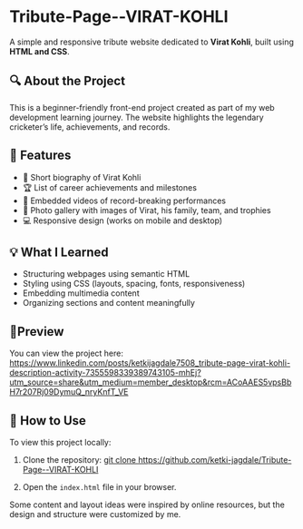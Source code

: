 # Tribute-Page--VIRAT-KOHLI

A simple and responsive tribute website dedicated to **Virat Kohli**, built using **HTML and CSS**.

## 🔍 About the Project

This is a beginner-friendly front-end project created as part of my web development learning journey. The website highlights the legendary cricketer’s life, achievements, and records.

## 🧩 Features

- 📝 Short biography of Virat Kohli  
- 🏆 List of career achievements and milestones  
- 🎥 Embedded videos of record-breaking performances  
- 📸 Photo gallery with images of Virat, his family, team, and trophies  
- 💻 Responsive design (works on mobile and desktop)

## 💡 What I Learned

- Structuring webpages using semantic HTML  
- Styling using CSS (layouts, spacing, fonts, responsiveness)  
- Embedding multimedia content  
- Organizing sections and content meaningfully

## 🚀Preview

You can view the project here: https://www.linkedin.com/posts/ketkijagdale7508_tribute-page-virat-kohli-description-activity-7355598339389743105-mhEj?utm_source=share&utm_medium=member_desktop&rcm=ACoAAES5vpsBbH7r207Rj09DymuQ_nryKnfT_VE

## 📁 How to Use

To view this project locally:

1. Clone the repository:
   [git clone  https://github.com/ketki-jagdale/Tribute-Page--VIRAT-KOHLI ](https://github.com/ketki-jagdale/Tribute-Page--VIRAT-KOHLI.git)

2. Open the `index.html` file in your browser.
   
Some content and layout ideas were inspired by online resources, but the design and structure were customized by me.



